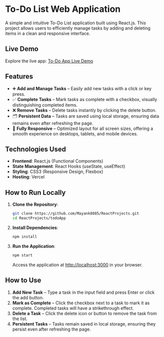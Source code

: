# To-Do List Web Application

A simple and intuitive To-Do List application built using React.js. This project allows users to efficiently manage tasks by adding and deleting items in a clean and responsive interface.

## Live Demo

Explore the live app: [To-Do App Live Demo](https://todo-appmayank.vercel.app/)

## Features

- ➕ **Add and Manage Tasks** – Easily add new tasks with a click or key press.
- ✅ **Complete Tasks** – Mark tasks as complete with a checkbox, visually distinguishing completed items.
- ❌ **Remove Tasks** – Delete tasks instantly by clicking the delete button.
- 🗂️ **Persistent Data** – Tasks are saved using local storage, ensuring data remains even after refreshing the page.
- 📱 **Fully Responsive** – Optimized layout for all screen sizes, offering a smooth experience on desktops, tablets, and mobile devices.

## Technologies Used
- **Frontend**: React.js (Functional Components)
- **State Management**: React Hooks (useState, useEffect)
- **Styling**: CSS3 (Responsive Design, Flexbox)
- **Hosting**: Vercel

## How to Run Locally

1. **Clone the Repository**:

   ```bash
   git clone https://github.com/Mayank8085/ReactProjects.git
   cd ReactProjects/todoApp
   ```

2. **Install Dependencies**:

   ```bash
   npm install
   ```

3. **Run the Application**:

   ```bash
   npm start
   ```

   Access the application at [http://localhost:3000](http://localhost:3000) in your browser.

## How to Use

1. **Add New Task** – Type a task in the input field and press Enter or click the add button.
2. **Mark as Complete** – Click the checkbox next to a task to mark it as complete. Completed tasks will have a strikethrough effect.
3. **Delete a Task** – Click the delete icon or button to remove the task from the list.
4. **Persistent Tasks** – Tasks remain saved in local storage, ensuring they persist even after refreshing the page.
